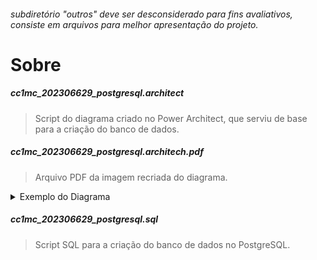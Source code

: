 ###### _subdiretório "_outros" deve ser desconsiderado para fins avaliativos, consiste em arquivos para melhor apresentação do projeto.__
# Sobre
##### cc1mc_202306629_postgresql.architect
> Script do diagrama criado no Power Architect, que serviu de base para a criação do banco de dados.
##### cc1mc_202306629_postgresql.architech.pdf
> Arquivo PDF da imagem recriada do diagrama.
<details>
  <summary>Exemplo do Diagrama</summary>

  ![Exemplo do Diagrama](/scripts/outros/cc1mc_202306629_postgresql.architect.jpg)
</details>

##### cc1mc_202306629_postgresql.sql
> Script SQL para a criação do banco de dados no PostgreSQL.

